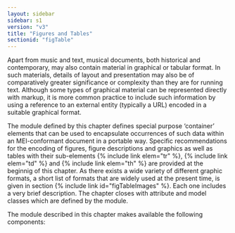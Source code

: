 ```yaml
---
layout: sidebar
sidebar: s1
version: "v3"
title: "Figures and Tables"
sectionid: "figTable"
---
```


Apart from music and text, musical documents, both historical and contemporary, may also contain material in graphical or tabular format. In such materials, details of layout and presentation may also be of comparatively greater significance or complexity than they are for running text. Although some types of graphical material can be represented directly with markup, it is more common practice to include such information by using a reference to an external entity (typically a URL) encoded in a suitable graphical format.

The module defined by this chapter defines special purpose ‘container’ elements that can be used to encapsulate occurrences of such data within an MEI-conformant document in a portable way. Specific recommendations for the encoding of figures, figure descriptions and graphics as well as tables with their sub-elements {% include link elem="tr" %}, {% include link elem="td" %} and {% include link elem="th" %} are provided at the beginnig of this chapter. As there exists a wide variety of different graphic formats, a short list of formats that are widely used at the present time, is given in section {% include link id="figTableImages" %}. Each one includes a very brief description. The chapter closes with attribute and model classes which are defined by the module.

The module described in this chapter makes available the following components:
